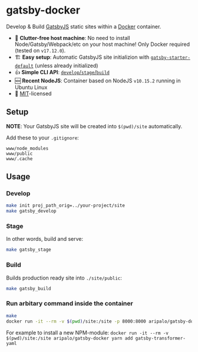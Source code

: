 # gatsby-docker
Develop &amp; Build [GatsbyJS](https://www.gatsbyjs.org/) static sites within a [Docker](https://www.docker.com/) container.

- 🚮  **Clutter-free host machine**: No need to install Node/Gatsby/Webpack/etc on your host machine! Only Docker required (tested on `v17.12.0`).
- 🏗  **Easy setup**: Automatic GatsbyJS site initializion with [`gatsby-starter-default`](http://gatsbyjs.github.io/gatsby-starter-default/) (unless already initialized)
- 👍  **Simple CLI API**: [`develop`/`stage`/`build`](#usage)
- 🆕  **Recent NodeJS**: Container based on NodeJS `v10.15.2` running in Ubuntu Linux
- 📃  [MIT](https://github.com/IgorMazur/gatsby-docker/blob/master/LICENSE)-licensed



## Setup

**NOTE**: Your GatsbyJS site will be created into `$(pwd)/site` automatically.

Add these to your `.gitignore`:
```
www/node_modules
www/public
www/.cache
```


## Usage

### Develop
```sh
make init proj_path_orig=../your-project/site
make gatsby_develop
```

### Stage

In other words, build and serve:
```sh
make gatsby_stage
```

### Build

Builds production ready site into `./site/public`:
```sh
make gatsby_build
```

### Run arbitary command inside the container
```sh
make 
docker run -it --rm -v $(pwd)/site:/site -p 8000:8000 aripalo/gatsby-docker <YOUR-COMMAND-HERE>
```

For example to install a new NPM-module: `docker run -it --rm -v $(pwd)/site:/site aripalo/gatsby-docker yarn add gatsby-transformer-yaml`
